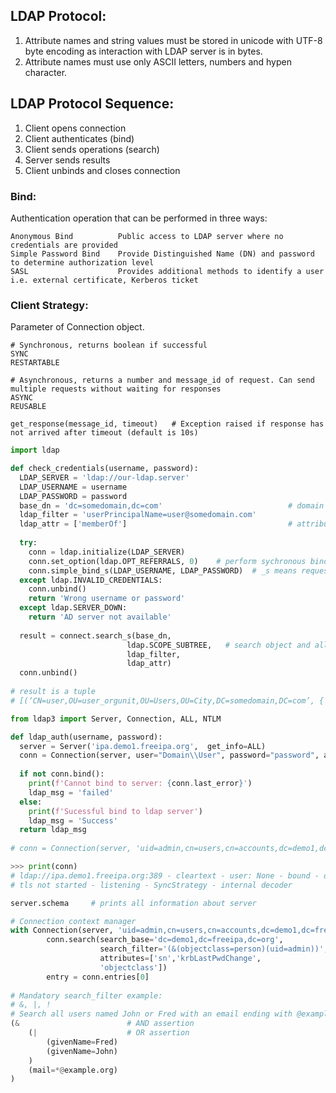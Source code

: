 ## LDAP Protocol:
1) Attribute names and string values must be stored in unicode with UTF-8 byte encoding as interaction with LDAP server is in bytes.
2) Attribute names must use only ASCII letters, numbers and hypen character.

## LDAP Protocol Sequence:
1) Client opens connection
2) Client authenticates (bind)
3) Client sends operations (search)
4) Server sends results
5) Client unbinds and closes connection

### Bind:
Authentication operation that can be performed in three ways:
```
Anonymous Bind          Public access to LDAP server where no credentials are provided
Simple Password Bind    Provide Distinguished Name (DN) and password to determine authorization level
SASL                    Provides additional methods to identify a user i.e. external certificate, Kerberos ticket
```
### Client Strategy:
Parameter of Connection object.
```
# Synchronous, returns boolean if successful
SYNC            
RESTARTABLE

# Asynchronous, returns a number and message_id of request. Can send multiple requests without waiting for responses
ASYNC
REUSABLE

get_response(message_id, timeout)   # Exception raised if response has not arrived after timeout (default is 10s)
```
```python
import ldap

def check_credentials(username, password):
  LDAP_SERVER = 'ldap://our-ldap.server'
  LDAP_USERNAME = username
  LDAP_PASSWORD = password
  base_dn = 'dc=somedomain,dc=com'                            # domain  
  ldap_filter = 'userPrincipalName=user@somedomain.com'
  ldap_attr = ['memberOf']                                    # attributes to receive 
  
  try:
    conn = ldap.initialize(LDAP_SERVER)
    conn.set_option(ldap.OPT_REFERRALS, 0)    # perform sychronous bind
    conn.simple_bind_s(LDAP_USERNAME, LDAP_PASSWORD)  # _s means request will be executed sychronously
  except ldap.INVALID_CREDENTIALS:
    conn.unbind()
    return 'Wrong username or password'
  except ldap.SERVER_DOWN:
    return 'AD server not available'
  
  result = connect.search_s(base_dn,                     
                          ldap.SCOPE_SUBTREE,   # search object and all its descendants    
                          ldap_filter,      
                          ldap_attr)           
  conn.unbind()
                         
# result is a tuple
# [(‘CN=user,OU=user_orgunit,OU=Users,OU=City,DC=somedomain,DC=com’, {‘memberOf’: [‘group1’, ‘group2’]})]
```
```python               
from ldap3 import Server, Connection, ALL, NTLM

def ldap_auth(username, password):
  server = Server('ipa.demo1.freeipa.org',  get_info=ALL)
  conn = Connection(server, user="Domain\\User", password="password", authentication=NTLM)
  
  if not conn.bind():
    print(f'Cannot bind to server: {conn.last_error}')
    ldap_msg = 'failed'
  else:
    print(f'Sucessful bind to ldap server')
    ldap_msg = 'Success'
  return ldap_msg
  
# conn = Connection(server, 'uid=admin,cn=users,cn=accounts,dc=demo1,dc=freeipa,dc=org', 'Secret123', auto_bind=True)

>>> print(conn)
# ldap://ipa.demo1.freeipa.org:389 - cleartext - user: None - bound - open - <local: 192.168.1.101:49813 - remote: 209.132.178.99:389> -
# tls not started - listening - SyncStrategy - internal decoder

server.schema     # prints all information about server

# Connection context manager
with Connection(server, 'uid=admin,cn=users,cn=accounts,dc=demo1,dc=freeipa,dc=org', 'Secret123') as conn:
        conn.search(search_base='dc=demo1,dc=freeipa,dc=org',
                    search_filter='(&(objectclass=person)(uid=admin))', 
                    attributes=['sn','krbLastPwdChange', 
                    'objectclass'])
        entry = conn.entries[0] 
        
# Mandatory search_filter example:
# &, |, !
# Search all users named John or Fred with an email ending with @example.org
(&                        # AND assertion
    (|                    # OR assertion
        (givenName=Fred)
        (givenName=John)
    )
    (mail=*@example.org)
)


```
